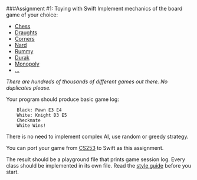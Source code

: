 ###Assignment #1: Toying with Swift
Implement mechanics of the board game of your choice:
* [Chess](https://en.wikipedia.org/wiki/Chess)
* [Draughts](https://en.wikipedia.org/wiki/Draughts)
* [Corners](https://en.wikipedia.org/wiki/Ugolki)
* [Nard](https://en.wikipedia.org/wiki/Nard_(game))
* [Rummy](https://en.wikipedia.org/wiki/Rummy)
* [Durak](https://en.wikipedia.org/wiki/Durak)
* [Monopoly](https://en.wikipedia.org/wiki/Monopoly_(game))
* [...](https://boardgamegeek.com/browse/boardgamecategory)

_There are hundreds of thousands of different games out there. No duplicates please._

Your program should produce basic game log:
```
    Black: Pawn E3 E4
    White: Knight D3 E5
    Checkmate
    White Wins!
```
There is no need to implement complex AI, use random or greedy strategy.

You can port your game from [CS253](http://edu.mmcs.sfedu.ru/course/view.php?id=57) to Swift as this assignment.

The result should be a playground file that prints game session log.
Every class should be implemented in its own file.
Read the [style guide](https://github.com/raywenderlich/swift-style-guide) before you start.
